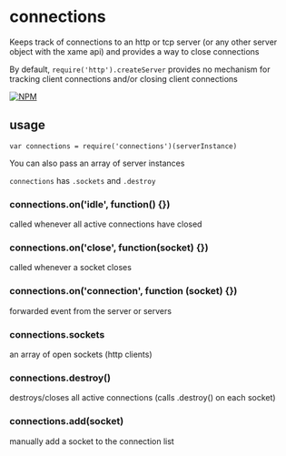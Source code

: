 # connections

Keeps track of connections to an http or tcp server (or any other server object with the xame api) and provides a way to close connections

By default, `require('http').createServer` provides no mechanism for tracking client connections and/or closing client connections

[![NPM](https://nodei.co/npm/connections.png)](https://nodei.co/npm/connections/)

## usage

```
var connections = require('connections')(serverInstance)
```

You can also pass an array of server instances

`connections` has `.sockets` and `.destroy`

### connections.on('idle', function() {})

called whenever all active connections have closed

### connections.on('close', function(socket) {})

called whenever a socket closes

### connections.on('connection', function (socket) {})

forwarded event from the server or servers

### connections.sockets

an array of open sockets (http clients)

### connections.destroy()

destroys/closes all active connections (calls .destroy() on each socket)

### connections.add(socket)

manually add a socket to the connection list

